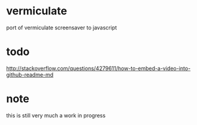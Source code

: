 # vermiculate
port of vermiculate screensaver to javascript

# todo
http://stackoverflow.com/questions/4279611/how-to-embed-a-video-into-github-readme-md

# note
this is still very much a work in progress
